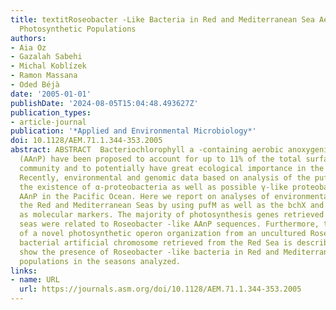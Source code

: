 ```yaml
---
title: textitRoseobacter -Like Bacteria in Red and Mediterranean Sea Aerobic Anoxygenic
  Photosynthetic Populations
authors:
- Aia Oz
- Gazalah Sabehi
- Michal Koblízek
- Ramon Massana
- Oded Béjà
date: '2005-01-01'
publishDate: '2024-08-05T15:04:48.493627Z'
publication_types:
- article-journal
publication: '*Applied and Environmental Microbiology*'
doi: 10.1128/AEM.71.1.344-353.2005
abstract: ABSTRACT  Bacteriochlorophyll a -containing aerobic anoxygenic phototrophs
  (AAnP) have been proposed to account for up to 11% of the total surface water microbial
  community and to potentially have great ecological importance in the world's oceans.
  Recently, environmental and genomic data based on analysis of the pufM gene identified
  the existence of α-proteobacteria as well as possible γ-like proteobacteria among
  AAnP in the Pacific Ocean. Here we report on analyses of environmental samples from
  the Red and Mediterranean Seas by using pufM as well as the bchX and bchL genes
  as molecular markers. The majority of photosynthesis genes retrieved from these
  seas were related to Roseobacter -like AAnP sequences. Furthermore, the sequence
  of a novel photosynthetic operon organization from an uncultured Roseobacter -like
  bacterial artificial chromosome retrieved from the Red Sea is described. The data
  show the presence of Roseobacter -like bacteria in Red and Mediterranean Sea AAnP
  populations in the seasons analyzed.
links:
- name: URL
  url: https://journals.asm.org/doi/10.1128/AEM.71.1.344-353.2005
---
```

